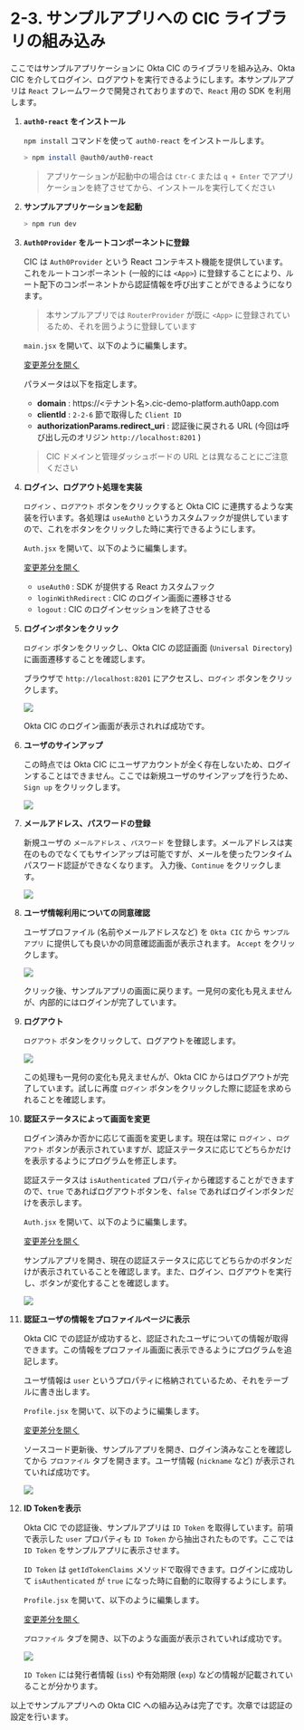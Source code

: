 # 2-3. サンプルアプリへの CIC ライブラリの組み込み

ここではサンプルアプリケーションに Okta CIC のライブラリを組み込み、Okta CIC を介してログイン、ログアウトを実行できるようにします。本サンプルアプリは `React` フレームワークで開発されておりますので、`React` 用の SDK を利用します。

1. **`auth0-react` をインストール**

    `npm install` コマンドを使って `auth0-react` をインストールします。

    ```bash
    > npm install @auth0/auth0-react
    ```

    > アプリケーションが起動中の場合は `Ctr-C` または `q + Enter` でアプリケーションを終了させてから、インストールを実行してください

1. **サンプルアプリケーションを起動**

    ```bash
    > npm run dev
    ```

1. **`Auth0Provider` をルートコンポーネントに登録**

    CIC は `Auth0Provider` という React コンテキスト機能を提供しています。これをルートコンポーネント (一般的には `<App>`) に登録することにより、ルート配下のコンポーネントから認証情報を呼び出すことができるようになります。

    > 本サンプルアプリでは `RouterProvider` が既に `<App>` に登録されているため、それを囲うように登録しています

    `main.jsx` を開いて、以下のように編集します。

    [変更差分を開く](../assets/diff/2-3-3.html)

    パラメータは以下を指定します。
    * **domain** : https://<テナント名>.cic-demo-platform.auth0app.com
    * **clientId** : `2-2-6` 節で取得した `Client ID`
    * **authorizationParams.redirect_uri** : 認証後に戻される URL (今回は呼び出し元のオリジン `http://localhost:8201` )

    > CIC ドメインと管理ダッシュボードの URL とは異なることにご注意ください

1. **ログイン、ログアウト処理を実装**

    `ログイン` 、`ログアウト` ボタンをクリックすると Okta CIC に連携するような実装を行います。各処理は `useAuth0` というカスタムフックが提供していますので、これをボタンをクリックした時に実行できるようにします。

    `Auth.jsx` を開いて、以下のように編集します。

    [変更差分を開く](../assets/diff/2-3-4.html)

    * `useAuth0` : SDK が提供する React カスタムフック
    * `loginWithRedirect` : CIC のログイン画面に遷移させる
    * `logout` : CIC のログインセッションを終了させる

1. **ログインボタンをクリック**

    `ログイン` ボタンをクリックし、Okta CIC の認証画面 (`Universal Directory`) に画面遷移することを確認します。

    ブラウザで `http://localhost:8201` にアクセスし、`ログイン` ボタンをクリックします。

    <img src="../assets/images/cic-handson-2-8.jpg?raw=true" style="max-height: 200px;" />

    Okta CIC のログイン画面が表示されれば成功です。

1. **ユーザのサインアップ**

    この時点では Okta CIC にユーザアカウントが全く存在しないため、ログインすることはできません。ここでは新規ユーザのサインアップを行うため、`Sign up` をクリックします。

    <img src="../assets/images/cic-handson-2-9.jpg?raw=true" style="max-height: 300px;" />

1. **メールアドレス、パスワードの登録**

    新規ユーザの `メールアドレス` 、`パスワード` を登録します。メールアドレスは実在のものでなくてもサインアップは可能ですが、メールを使ったワンタイムパスワード認証ができなくなります。
    入力後、`Continue` をクリックします。

    <img src="../assets/images/cic-handson-2-10.jpg?raw=true" style="max-height: 300px;" />

1. **ユーザ情報利用についての同意確認**

    ユーザプロファイル (名前やメールアドレスなど) を `Okta CIC` から `サンプルアプリ` に提供しても良いかの同意確認画面が表示されます。
    `Accept` をクリックします。

    <img src="../assets/images/cic-handson-2-11.jpg?raw=true" style="max-height: 300px;" />

   クリック後、サンプルアプリの画面に戻ります。一見何の変化も見えませんが、内部的にはログインが完了しています。

1. **ログアウト**

    `ログアウト` ボタンをクリックして、ログアウトを確認します。

    <img src="../assets/images/cic-handson-2-12.jpg?raw=true" style="max-height: 200px;" />

    この処理も一見何の変化も見えませんが、Okta CIC からはログアウトが完了しています。試しに再度 `ログイン` ボタンをクリックした際に認証を求められることを確認します。

1. **認証ステータスによって画面を変更**

    ログイン済みか否かに応じて画面を変更します。現在は常に `ログイン` 、`ログアウト` ボタンが表示されていますが、認証ステータスに応じてどちらかだけを表示するようにプログラムを修正します。

    認証ステータスは `isAuthenticated` プロパティから確認することができますので、`true` であればログアウトボタンを、`false` であればログインボタンだけを表示します。

    `Auth.jsx` を開いて、以下のように編集します。

    [変更差分を開く](../assets/diff/2-3-10.html)

    サンプルアプリを開き、現在の認証ステータスに応じてどちらかのボタンだけが表示されていることを確認します。また、ログイン、ログアウトを実行し、ボタンが変化することを確認します。

    <img src="../assets/images/cic-handson-2-13.jpg?raw=true" style="max-height: 200px;" />

1. **認証ユーザの情報をプロファイルページに表示**

    Okta CIC での認証が成功すると、認証されたユーザについての情報が取得できます。この情報をプロファイル画面に表示できるようにプログラムを追記します。

    ユーザ情報は `user` というプロパティに格納されているため、それをテーブルに書き出します。

    `Profile.jsx` を開いて、以下のように編集します。

    [変更差分を開く](../assets/diff/2-3-11.html)

    ソースコード更新後、サンプルアプリを開き、ログイン済みなことを確認してから `プロファイル` タブを開きます。ユーザ情報 (`nickname` など) が表示されていれば成功です。

    <img src="../assets/images/cic-handson-2-14.jpg?raw=true" style="max-height: 300px;" />

1. **ID Tokenを表示**

    Okta CIC での認証後、サンプルアプリは `ID Token` を取得しています。前項で表示した `user` プロパティも `ID Token` から抽出されたものです。ここでは `ID Token` をサンプルアプリに表示させます。

    `ID Token` は `getIdTokenClaims` メソッドで取得できます。ログインに成功して `isAuthenticated` が `true` になった時に自動的に取得するようにします。

    `Profile.jsx` を開いて、以下のように編集します。

    [変更差分を開く](../assets/diff/2-3-12.html)

    `プロファイル` タブを開き、以下のような画面が表示されていれば成功です。

    <img src="../assets/images/cic-handson-2-15.jpg?raw=true" style="max-height: 300px;" />

    `ID Token` には発行者情報 (`iss`) や有効期限 (`exp`) などの情報が記載されていることが分かります。

以上でサンプルアプリへの Okta CIC への組み込みは完了です。次章では認証の設定を行います。